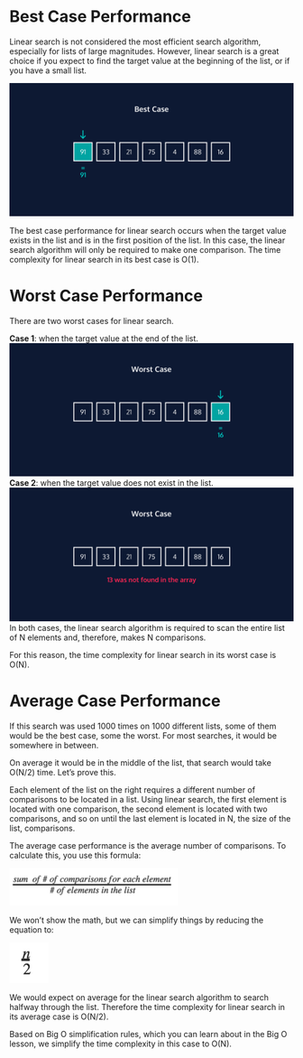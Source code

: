 # Best Case Performance
Linear search is not considered the most efficient search algorithm, especially for lists of large magnitudes. However, linear search is a great choice if you expect to find the target value at the beginning of the list, or if you have a small list.

![alt_text](img_5.png)

The best case performance for linear search occurs when the target value exists in the list and is in the first position of the list. In this case, the linear search algorithm will only be required to make one comparison. The time complexity for linear search in its best case is O(1).

# Worst Case Performance
There are two worst cases for linear search.

**Case 1**: when the target value at the end of the list.
![img_6.png](img_6.png)
**Case 2**: when the target value does not exist in the list.
![img_7.png](img_7.png)
In both cases, the linear search algorithm is required to scan the entire list of N elements and, therefore, makes N comparisons.

For this reason, the time complexity for linear search in its worst case is O(N).

# Average Case Performance
If this search was used 1000 times on 1000 different lists, some of them would be the best case, some the worst. For most searches, it would be somewhere in between.

On average it would be in the middle of the list, that search would take O(N/2) time. Let’s prove this.

Each element of the list on the right requires a different number of comparisons to be located in a list. Using linear search, the first element is located with one comparison, the second element is located with two comparisons, and so on until the last element is located in N, the size of the list, comparisons.

The average case performance is the average number of comparisons. To calculate this, you use this formula:

![img_3.png](img_3.png)

We won’t show the math, but we can simplify things by reducing the equation to:

![img_4.png](img_4.png)

We would expect on average for the linear search algorithm to search halfway through the list. Therefore the time complexity for linear search in its average case is O(N/2).

Based on Big O simplification rules, which you can learn about in the Big O lesson, we simplify the time complexity in this case to O(N).